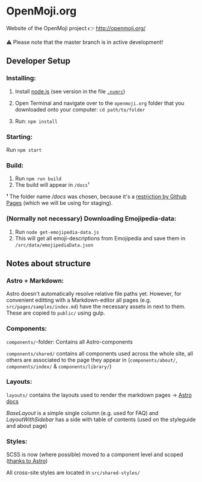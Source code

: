 OpenMoji.org
============

Website of the OpenMoji project 👉 http://openmoji.org/

⚠️ Please note that the master branch is in active development! 

Developer Setup
---------------
### Installing:
1. Install [node.js](https://nodejs.org) (see version in the file [`.nvmrc`](.nvmrc#L1))
2. Open Terminal and navigate over to the `openmoji.org` folder that you downloaded onto your computer: `cd path/to/folder`

3. Run: `npm install`

### Starting:
Run `npm start`

### Build:
1. Run `npm run build`
2. The build will appear in `/docs`¹

**¹** The folder name */docs* was chosen, because it's a [restriction by Github Pages](https://docs.github.com/en/pages/getting-started-with-github-pages/configuring-a-publishing-source-for-your-github-pages-site#choosing-a-publishing-source) (which we will be using for staging).

### (Normally not necessary) Downloading Emojipedia-data:
1. Run `node get-emojipedia-data.js`
2. This will get all emoji-descriptions from Emojipedia and save them in `/src/data/emojipediaData.json`

Notes about structure
----

### Astro + Markdown:
Astro doesn't automatically resolve relative file paths yet. However, for convenient editting with a Markdown-editor all pages (e.g. `src/pages/samples/index.md`) have the necessary assets in next to them. These are copied to `public/` using gulp.

### Components:
`components/`-folder: Contains all Astro-components

`components/shared/` contains all components used across the whole site, all others are associated to the page they appear in (`components/about/`, `components/index/` & `components/library/`)

### Layouts:
`layouts/` contains the layouts used to render the markdown pages → [Astro docs](https://docs.astro.build/core-concepts/layouts/)

*BaseLayout* is a simple single column (e.g. used for FAQ) and *LayoutWithSidebar* has a side with table of contents (used on the styleguide and about page)

### Styles:
SCSS is now (where possible) moved to a component level and scoped ([thanks to Astro](https://docs.astro.build/guides/styling/))

All cross-site styles are located in `src/shared-styles/`
